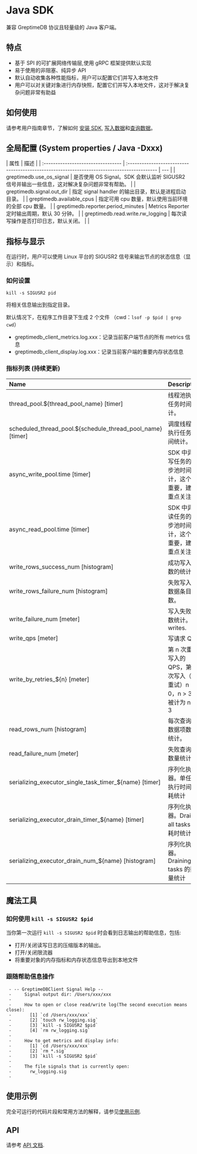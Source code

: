 # Java SDK

兼容 GreptimeDB 协议且轻量级的 Java 客户端。

## 特点

- 基于 SPI 的可扩展网络传输层,使用 gRPC 框架提供默认实现
- 易于使用的非阻塞、纯异步 API
- 默认自动收集各种性能指标，用户可以配置它们并写入本地文件
- 用户可以对关键对象进行内存快照，配置它们并写入本地文件，这对于解决复杂问题非常有助益

## 如何使用

请参考用户指南章节，了解如何 [安装 SDK](/v0.4/user-guide/clients/sdk-libraries/java.md), [写入数据](/v0.4/user-guide/write-data/sdk-libraries/java.md)和[查询数据](/v0.4/user-guide/query-data/sdk-libraries/java.md)。

## 全局配置 (System properties / Java -Dxxx)

| 属性                               | 描述                                                                                        |
| :--------------------------------- | :------------------------------------------------------------------------------------------ | --- |
| greptimedb.use_os_signal           | 是否使用 OS Signal。SDK 会默认监听 SIGUSR2 信号并输出一些信息，这对解决复杂问题非常有帮助。 |
| greptimedb.signal.out_dir          | 指定 signal handler 的输出目录，默认是进程启动目录。                                        |
| greptimedb.available_cpus          | 指定可用 cpu 数量，默认使用当前环境的全部 cpu 数量。                                        |
| greptimedb.reporter.period_minutes | Metrics Reporter 定时输出周期，默认 30 分钟。                                               |
| greptimedb.read.write.rw_logging   | 每次读写操作是否打印日志，默认关闭。                                                        |     |

## 指标与显示

在运行时，用户可以使用 Linux 平台的 SIGUSR2 信号来输出节点的状态信息（显示）和指标。

### 如何设置

```shell
kill -s SIGUSR2 pid
```

将相关信息输出到指定目录。

默认情况下，在程序工作目录下生成 2 个文件
（cwd：`lsof -p $pid | grep cwd`）

- greptimedb_client_metrics.log.xxx：记录当前客户端节点的所有 metrics 信息
- greptimedb_client_display.log.xxx：记录当前客户端的重要内存状态信息

### 指标列表 (持续更新)

| Name                                                       | Description                                                              |
| :--------------------------------------------------------- | :----------------------------------------------------------------------- |
| thread_pool.${thread_pool_name} [timer]                    | 线程池执行任务时间统计。                                                 |
| scheduled_thread_pool.${schedule_thread_pool_name} [timer] | 调度线程池执行任务时间统计。                                             |
| async_write_pool.time [timer]                              | SDK 中异步写任务的异步池时间统计，这个很重要，建议重点关注。             |
| async_read_pool.time [timer]                               | SDK 中异步读任务的异步池时间统计，这个很重要，建议重点关注。             |
| write_rows_success_num [histogram]                         | 成功写入次数的统计。                                                     |
| write_rows_failure_num [histogram]                         | 失败写入的数据条目数。                                                   |
| write_failure_num [meter]                                  | 写入失败次数统计。 writes.                                               |
| write_qps [meter]                                          | 写请求 QPS                                                               |
| write_by_retries\_${n} [meter]                             | 第 n 次重试写入的 QPS，第一次写入（非重试）n == 0，n > 3 将被计为 n == 3 |
| read_rows_num [histogram]                                  | 每次查询的数据项数量统计。                                               |
| read_failure_num [meter]                                   | 失败查询的数量统计。                                                     |
| serializing_executor_single_task_timer\_${name} [timer]    | 序列化执行器。单任务执行时间消耗统计                                     |
| serializing_executor_drain_timer\_${name} [timer]          | 序列化执行器。Drains all tasks 的耗时统计                                |
| serializing_executor_drain_num\_${name} [histogram]        | 序列化执行器。Draining tasks 的数量统计                                  |

## 魔法工具

### 如何使用 `kill -s SIGUSR2 $pid`

当你第一次运行 `kill -s SIGUSR2 $pid` 时会看到日志输出的帮助信息，包括:

- 打开/关闭读写日志的压缩版本的输出。
- 打开/关闭限流器
- 将重要对象的内存指标和内存状态信息导出到本地文件

### 跟随帮助信息操作

```text
 - -- GreptimeDBClient Signal Help --
 -     Signal output dir: /Users/xxx/xxx
 -
 -     How to open or close read/write log(The second execution means close):
 -       [1] `cd /Users/xxx/xxx`
 -       [2] `touch rw_logging.sig`
 -       [3] `kill -s SIGUSR2 $pid`
 -       [4] `rm rw_logging.sig`
 -
 -     How to get metrics and display info:
 -       [1] `cd /Users/xxx/xxx`
 -       [2] `rm *.sig`
 -       [3] `kill -s SIGUSR2 $pid`
 -
 -     The file signals that is currently open:
 -       rw_logging.sig
 -
```

## 使用示例

完全可运行的代码片段和常用方法的解释，请参见[使用示例](https://github.com/GreptimeTeam/greptimedb-client-java/tree/main/greptimedb-example/src/main/java/io/greptime/example).

## API

请参考 [API 文档](https://javadoc.io/doc/io.greptime/greptimedb-protocol/latest/index.html).
